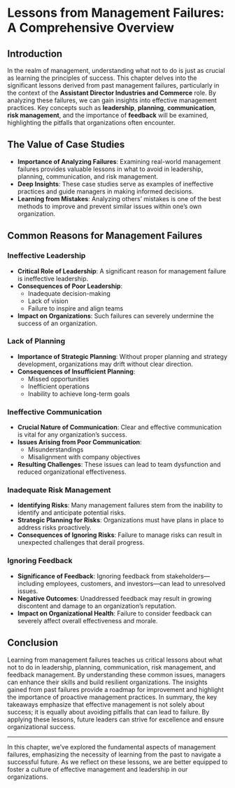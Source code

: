 # Lessons from Management Failures: A Comprehensive Overview

## Introduction
In the realm of management, understanding what not to do is just as crucial as learning the principles of success. This chapter delves into the significant lessons derived from past management failures, particularly in the context of the **Assistant Director Industries and Commerce** role. By analyzing these failures, we can gain insights into effective management practices. Key concepts such as **leadership**, **planning**, **communication**, **risk management**, and the importance of **feedback** will be examined, highlighting the pitfalls that organizations often encounter.

## The Value of Case Studies
- **Importance of Analyzing Failures**: Examining real-world management failures provides valuable lessons in what to avoid in leadership, planning, communication, and risk management.
- **Deep Insights**: These case studies serve as examples of ineffective practices and guide managers in making informed decisions.
- **Learning from Mistakes**: Analyzing others’ mistakes is one of the best methods to improve and prevent similar issues within one’s own organization.

## Common Reasons for Management Failures

### Ineffective Leadership
- **Critical Role of Leadership**: A significant reason for management failure is ineffective leadership.
- **Consequences of Poor Leadership**:
  - Inadequate decision-making
  - Lack of vision
  - Failure to inspire and align teams
- **Impact on Organizations**: Such failures can severely undermine the success of an organization.

### Lack of Planning
- **Importance of Strategic Planning**: Without proper planning and strategy development, organizations may drift without clear direction.
- **Consequences of Insufficient Planning**:
  - Missed opportunities
  - Inefficient operations
  - Inability to achieve long-term goals

### Ineffective Communication
- **Crucial Nature of Communication**: Clear and effective communication is vital for any organization’s success.
- **Issues Arising from Poor Communication**:
  - Misunderstandings
  - Misalignment with company objectives
- **Resulting Challenges**: These issues can lead to team dysfunction and reduced organizational effectiveness.

### Inadequate Risk Management
- **Identifying Risks**: Many management failures stem from the inability to identify and anticipate potential risks.
- **Strategic Planning for Risks**: Organizations must have plans in place to address risks proactively.
- **Consequences of Ignoring Risks**: Failure to manage risks can result in unexpected challenges that derail progress.

### Ignoring Feedback
- **Significance of Feedback**: Ignoring feedback from stakeholders—including employees, customers, and investors—can lead to unresolved issues.
- **Negative Outcomes**: Unaddressed feedback may result in growing discontent and damage to an organization’s reputation.
- **Impact on Organizational Health**: Failure to consider feedback can severely affect overall effectiveness and morale.

## Conclusion
Learning from management failures teaches us critical lessons about what not to do in leadership, planning, communication, risk management, and feedback management. By understanding these common issues, managers can enhance their skills and build resilient organizations. The insights gained from past failures provide a roadmap for improvement and highlight the importance of proactive management practices. In summary, the key takeaways emphasize that effective management is not solely about success; it is equally about avoiding pitfalls that can lead to failure. By applying these lessons, future leaders can strive for excellence and ensure organizational success.

---

In this chapter, we’ve explored the fundamental aspects of management failures, emphasizing the necessity of learning from the past to navigate a successful future. As we reflect on these lessons, we are better equipped to foster a culture of effective management and leadership in our organizations.